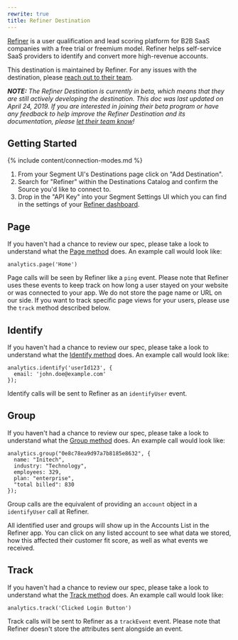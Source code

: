 ```yaml
---
rewrite: true
title: Refiner Destination
---
```

[Refiner](https://refiner.io?utm_source=segmentio&utm_medium=docs&utm_campaign=partners) is a user qualification and lead scoring platform for B2B SaaS companies with a free trial or freemium model. Refiner helps self-service SaaS providers to identify and convert more high-revenue accounts.

This destination is maintained by Refiner. For any issues with the destination, please [reach out to their team](mailto:contact@refiner.io).

_**NOTE:** The Refiner Destination is currently in beta, which means that they are still actively developing the destination. This doc was last updated on April 24, 2019. If you are interested in joining their beta program or have any feedback to help improve the Refiner Destination and its documentation, please [let  their team know](mailto:contact@refiner.io)!_


## Getting Started

{% include content/connection-modes.md %}

1. From your Segment UI's Destinations page click on "Add Destination".
2. Search for "Refiner" within the Destinations Catalog and confirm the Source you'd like to connect to.
3. Drop in the "API Key" into your Segment Settings UI which you can find in the settings of your [Refiner dashboard](https://app.refiner.io).

## Page

If you haven't had a chance to review our spec, please take a look to understand what the [Page method](https://segment.com/docs/connections/spec/page/) does. An example call would look like:

```
analytics.page('Home')
```

Page calls will be seen by Refiner like a `ping` event. Please note that Refiner uses these events to keep track on how long a user stayed on your website or was connected to your app. We do not store the page name or URL on our side. If you want to track specific page views for your users, please use the `track` method described below.

## Identify

If you haven't had a chance to review our spec, please take a look to understand what the [Identify method](https://segment.com/docs/connections/spec/identify/) does. An example call would look like:

```
analytics.identify('userId123', {
  email: 'john.doe@example.com'
});
```

Identify calls will be sent to Refiner as an `identifyUser` event.

## Group

If you haven't had a chance to review our spec, please take a look to understand what the [Group method](https://segment.com/docs/connections/spec/group/) does. An example call would look like:

```
analytics.group("0e8c78ea9d97a7b8185e8632", {
  name: "Initech",
  industry: "Technology",
  employees: 329,
  plan: "enterprise",
  "total billed": 830
});
```

Group calls are the equivalent of providing an `account` object in a `identifyUser` call at Refiner.

All identified user and groups will show up in the Accounts List in the Refiner app. You can click on any listed account to see what data we stored, how this affected their customer fit score, as well as what events we received.

## Track

If you haven't had a chance to review our spec, please take a look to understand what the [Track method](https://segment.com/docs/connections/spec/track/) does. An example call would look like:

```
analytics.track('Clicked Login Button')
```

Track calls will be sent to Refiner as a `trackEvent` event. Please note that Refiner doesn't store the attributes sent alongside an event.
